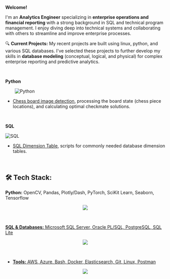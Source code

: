 **Welcome!** 

I'm an **Analytics Engineer** specializing in **enterprise operations and financial reporting** with a strong background in SQL and technical program management. I enjoy diving deep into technical systems and collaborating with others to streamline and improve enterprise processes. 

🔍 **Current Projects:** My recent projects are built using linux, python, and various SQL databases. I've selected these projects to further develop my skills in **database modeling** (conceptual, logical, and physical) for complex enterprise reporting and predictive analytics.

<br>

**Python**
</p> 
<p align="left">
  <img src="https://skillicons.dev/icons?i=py&theme=light" alt="Python" style="vertical-align: middle; margin-left: 30px;" />
</p>

- [Chess board image detection](https://github.com/sean-gits-py/chess), processing the board state (chess piece locations), and calculating optimal checkmate solutions.

<br>

**SQL**
</p>
<p align="left">
  <img src="https://skillicons.dev/icons?i=postgres&theme=light" alt="SQL" style="vertical-align: middle; margin-right: 30px;" />
</p>

- [SQL Dimension Table](https://github.com/sean-gits-py/sql_dimension_tables), scripts for commonly needed database dimension tables.

<br>

## 🛠 **Tech Stack:**

**Python:** OpenCV, Pandas, Plotly/Dash, PyTorch, SciKit Learn, Seaborn, Tensorflow
<p align="center">
  <a href="https://skillicons.dev">
    <img src="https://skillicons.dev/icons?i=pandas,opencv,pycharm,pytorch,tensorflow&theme=light" />
</p>
<br>
  
**SQL & Databases:** Microsoft SQL Server, Oracle PL/SQL, PostgreSQL, SQL Lite
<p align="center">
  <a href="https://skillicons.dev">
    <img src="https://skillicons.dev/icons?i=dynamodb,postgres,sqlite&theme=light" />
</p>
<br>
    
- **Tools:** AWS, Azure, Bash, Docker, Elasticsearch, Git, Linux, Postman
<p align="center">
  <a href="https://skillicons.dev">
    <img src="https://skillicons.dev/icons?i=aws,azure,bash,docker,elasticsearch,linux,debian,git,lua,postman,rasberrypi,&theme=light" />
</p>

